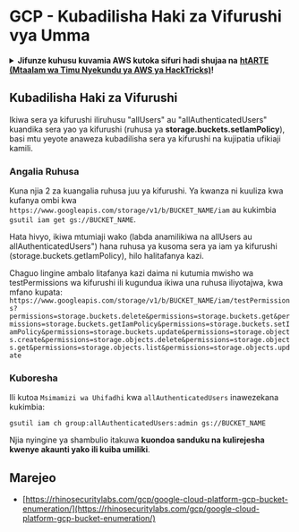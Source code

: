 # GCP - Kubadilisha Haki za Vifurushi vya Umma

<details>

<summary><strong>Jifunze kuhusu kuvamia AWS kutoka sifuri hadi shujaa na</strong> <a href="https://training.hacktricks.xyz/courses/arte"><strong>htARTE (Mtaalam wa Timu Nyekundu ya AWS ya HackTricks)</strong></a><strong>!</strong></summary>

Njia nyingine za kusaidia HackTricks:

* Ikiwa unataka kuona **kampuni yako ikitangazwa kwenye HackTricks** au **kupakua HackTricks kwa PDF** Angalia [**MIPANGO YA KUJIUNGA**](https://github.com/sponsors/carlospolop)!
* Pata [**bidhaa rasmi za PEASS & HackTricks**](https://peass.creator-spring.com)
* Gundua [**Familia ya PEASS**](https://opensea.io/collection/the-peass-family), mkusanyiko wetu wa [**NFTs**](https://opensea.io/collection/the-peass-family) ya kipekee
* **Jiunge na** 💬 [**Kikundi cha Discord**](https://discord.gg/hRep4RUj7f) au kikundi cha [**telegram**](https://t.me/peass) au **fuata** kwenye **Twitter** 🐦 [**@carlospolopm**](https://twitter.com/carlospolopm)**.**
* **Shiriki mbinu zako za kuvamia kwa kuwasilisha PRs kwa** [**HackTricks**](https://github.com/carlospolop/hacktricks) na [**HackTricks Cloud**](https://github.com/carlospolop/hacktricks-cloud) repos za github.

</details>

## Kubadilisha Haki za Vifurushi

Ikiwa sera ya kifurushi iliruhusu "allUsers" au "allAuthenticatedUsers" kuandika sera yao ya kifurushi (ruhusa ya **storage.buckets.setIamPolicy**), basi mtu yeyote anaweza kubadilisha sera ya kifurushi na kujipatia ufikiaji kamili.

### Angalia Ruhusa

Kuna njia 2 za kuangalia ruhusa juu ya kifurushi. Ya kwanza ni kuuliza kwa kufanya ombi kwa `https://www.googleapis.com/storage/v1/b/BUCKET_NAME/iam` au kukimbia `gsutil iam get gs://BUCKET_NAME`.

Hata hivyo, ikiwa mtumiaji wako (labda anamilikiwa na allUsers au allAuthenticatedUsers") hana ruhusa ya kusoma sera ya iam ya kifurushi (storage.buckets.getIamPolicy), hilo halitafanya kazi.

Chaguo lingine ambalo litafanya kazi daima ni kutumia mwisho wa testPermissions wa kifurushi ili kugundua ikiwa una ruhusa iliyotajwa, kwa mfano kupata: `https://www.googleapis.com/storage/v1/b/BUCKET_NAME/iam/testPermissions?permissions=storage.buckets.delete&permissions=storage.buckets.get&permissions=storage.buckets.getIamPolicy&permissions=storage.buckets.setIamPolicy&permissions=storage.buckets.update&permissions=storage.objects.create&permissions=storage.objects.delete&permissions=storage.objects.get&permissions=storage.objects.list&permissions=storage.objects.update`

### Kuboresha

Ili kutoa `Msimamizi wa Uhifadhi` kwa `allAuthenticatedUsers` inawezekana kukimbia:
```
gsutil iam ch group:allAuthenticatedUsers:admin gs://BUCKET_NAME
```
Njia nyingine ya shambulio itakuwa **kuondoa sanduku na kulirejesha kwenye akaunti yako ili kuiba umiliki**.

## Marejeo

* [https://rhinosecuritylabs.com/gcp/google-cloud-platform-gcp-bucket-enumeration/](https://rhinosecuritylabs.com/gcp/google-cloud-platform-gcp-bucket-enumeration/)
